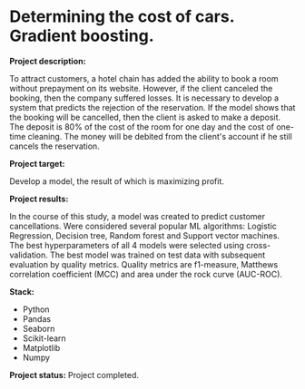 # Determining the cost of cars. Gradient boosting. 

**Project description:**

To attract customers, a hotel chain has added the ability to book a room without prepayment on its website. However, if the client canceled the booking, then the company suffered losses.
It is necessary to develop a system that predicts the rejection of the reservation. If the model shows that the booking will be cancelled, then the client is asked to make a deposit. The deposit is 80% of the cost of the room for one day and the cost of one-time cleaning. The money will be debited from the client's account if he still cancels the reservation.

**Project target:** 

Develop a model, the result of which is maximizing profit.

**Project results:**

In the course of this study, a model was created to predict customer cancellations. Were considered several popular ML algorithms: Logistic Regression, Decision tree, Random forest and Support vector machines. The best hyperparameters of all 4 models were selected using cross-validation. The best model was trained on test data with subsequent evaluation by quality metrics. Quality metrics are f1-measure, Matthews correlation coefficient (MCC) and area under the rock curve (AUC-ROC).

**Stack:**

- Python 
- Pandas
- Seaborn
- Scikit-learn
- Matplotlib
- Numpy

**Project status:** Project completed.
